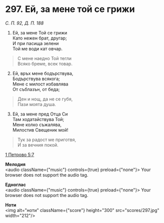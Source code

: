 # 297. Ей, за мене той се грижи

_С. П. 92, Д. П. 188_

1. Ей, за мене Той се грижи  
Като нежен брат, другар;  
И при пасища зелени  
Той ме води кат овчар.  

> С мене наедно Той тегли  
> Всяко бреме, всек товар.  

2. Ей, връх мене бодърствува,  
Бодърствува всякога;  
Мене с милост избавлява  
От съблазън, от беда;  

> Ден и нощ, да не се губя,  
> Пази моята душа.  

3. Ей, за мене пред Отца Си  
Там ходатайствува Той;  
Мене колко съжалява,  
Милостив Свещеник мой!  

> Тук за радост ме приготвя,  
> И за вечния покой.

[1 Петрово 5:7](http://biblia.bg/index.php?k=46&g=5&s=7)

**Мелодия**  
<audio className={"music"} controls={true} preload={"none"}>
    <source src="mp3/297.mp3" type="audio/mpeg"/>
    Your browser does not support the audio tag.
</audio>

**Едноглас**  
<audio className={"music"} controls={true} preload={"none"}>
    <source src="transp/297.mp3" type="audio/mpeg"/>
    Your browser does not support the audio tag.
</audio>

**Ноти**  
<img alt="ноти" className={"score"} height="300" src="scores/297.jpg" width="212"/>
